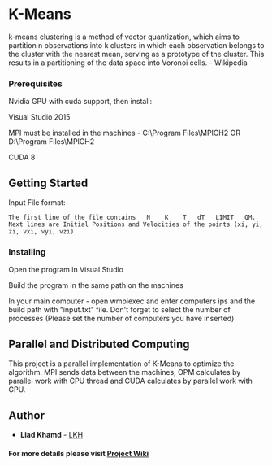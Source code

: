 # K-Means

k-means clustering is a method of vector quantization, which aims to partition n observations into k clusters in which each observation belongs to the cluster with the nearest mean, serving as a prototype of the cluster. This results in a partitioning of the data space into Voronoi cells. - Wikipedia

### Prerequisites

Nvidia GPU with cuda support, then install: 

Visual Studio 2015 

MPI must be installed in the machines - C:\Program Files\MPICH2 OR D:\Program Files\MPICH2

CUDA 8

## Getting Started

Input File format:
```
The first line of the file contains   N    K    T   dT   LIMIT   QM.
Next lines are Initial Positions and Velocities of the points (xi, yi, zi, vxi, vyi, vzi)
```

### Installing

Open the program in Visual Studio 

Build the program in the same path on the machines 

In your main computer - open wmpiexec and enter computers ips and the build path with "input.txt" file. Don't forget to select the number of processes (Please set the number of computers you have inserted)

## Parallel and Distributed Computing

This project is a parallel implementation of K-Means to optimize the algorithm.
MPI sends data between the machines, OPM calculates by parallel work with CPU thread and CUDA calculates by parallel work with GPU.

## Author

* **Liad Khamd** - [LKH](https://github.com/LiadKhamd)

####  For more details please visit [Project Wiki](https://github.com/LiadKhamd/K-Means/wiki)
